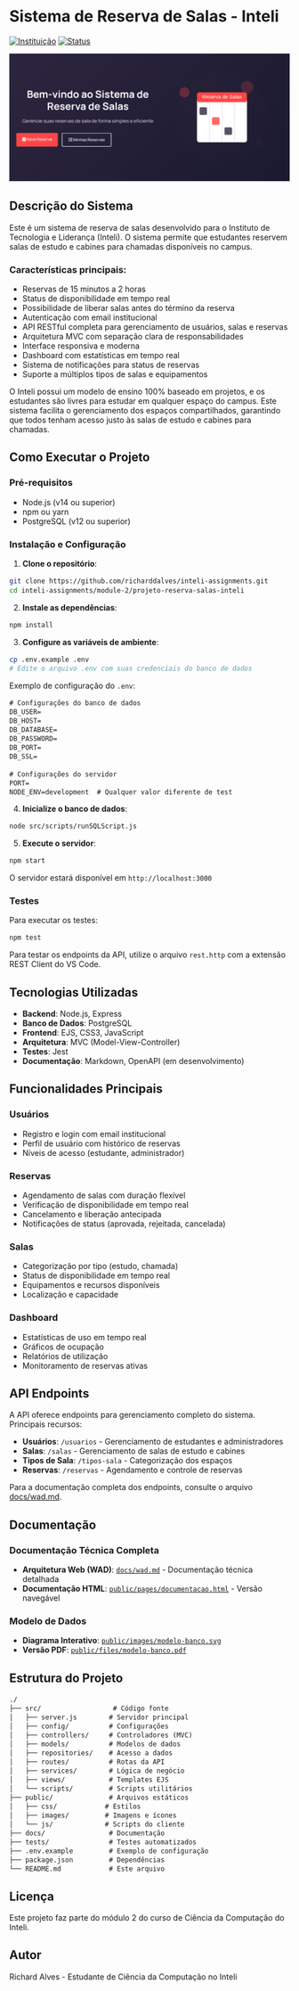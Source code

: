# Sistema de Reserva de Salas - Inteli

[![Instituição](https://img.shields.io/badge/Inteli-Ciência_da_Computação-purple?style=flat-square)](https://www.inteli.edu.br/ciencia-da-computacao/)
[![Status](https://img.shields.io/badge/status-em_desenvolvimento-yellow?style=flat-square)](https://github.com/richarddalves/inteli-assignments/tree/main/module-2/projeto-reserva-salas-inteli)

![Hero Illustration](public/images/hero.png)

## Descrição do Sistema

Este é um sistema de reserva de salas desenvolvido para o Instituto de Tecnologia e Liderança (Inteli). O sistema permite que estudantes reservem salas de estudo e cabines para chamadas disponíveis no campus.

### Características principais:

- Reservas de 15 minutos a 2 horas
- Status de disponibilidade em tempo real
- Possibilidade de liberar salas antes do término da reserva
- Autenticação com email institucional
- API RESTful completa para gerenciamento de usuários, salas e reservas
- Arquitetura MVC com separação clara de responsabilidades
- Interface responsiva e moderna
- Dashboard com estatísticas em tempo real
- Sistema de notificações para status de reservas
- Suporte a múltiplos tipos de salas e equipamentos

O Inteli possui um modelo de ensino 100% baseado em projetos, e os estudantes são livres para estudar em qualquer espaço do campus. Este sistema facilita o gerenciamento dos espaços compartilhados, garantindo que todos tenham acesso justo às salas de estudo e cabines para chamadas.

## Como Executar o Projeto

### Pré-requisitos

- Node.js (v14 ou superior)
- npm ou yarn
- PostgreSQL (v12 ou superior)

### Instalação e Configuração

1. **Clone o repositório**:

```bash
git clone https://github.com/richarddalves/inteli-assignments.git
cd inteli-assignments/module-2/projeto-reserva-salas-inteli
```

2. **Instale as dependências**:

```bash
npm install
```

3. **Configure as variáveis de ambiente**:

```bash
cp .env.example .env
# Edite o arquivo .env com suas credenciais do banco de dados
```

Exemplo de configuração do `.env`:

```env
# Configurações do banco de dados
DB_USER=
DB_HOST=
DB_DATABASE=
DB_PASSWORD=
DB_PORT=
DB_SSL=

# Configurações do servidor
PORT=
NODE_ENV=development  # Qualquer valor diferente de test
```

4. **Inicialize o banco de dados**:

```bash
node src/scripts/runSQLScript.js
```

5. **Execute o servidor**:

```bash
npm start
```

O servidor estará disponível em `http://localhost:3000`

### Testes

Para executar os testes:

```bash
npm test
```

Para testar os endpoints da API, utilize o arquivo `rest.http` com a extensão REST Client do VS Code.

## Tecnologias Utilizadas

- **Backend**: Node.js, Express
- **Banco de Dados**: PostgreSQL
- **Frontend**: EJS, CSS3, JavaScript
- **Arquitetura**: MVC (Model-View-Controller)
- **Testes**: Jest
- **Documentação**: Markdown, OpenAPI (em desenvolvimento)

## Funcionalidades Principais

### Usuários

- Registro e login com email institucional
- Perfil de usuário com histórico de reservas
- Níveis de acesso (estudante, administrador)

### Reservas

- Agendamento de salas com duração flexível
- Verificação de disponibilidade em tempo real
- Cancelamento e liberação antecipada
- Notificações de status (aprovada, rejeitada, cancelada)

### Salas

- Categorização por tipo (estudo, chamada)
- Status de disponibilidade em tempo real
- Equipamentos e recursos disponíveis
- Localização e capacidade

### Dashboard

- Estatísticas de uso em tempo real
- Gráficos de ocupação
- Relatórios de utilização
- Monitoramento de reservas ativas

## API Endpoints

A API oferece endpoints para gerenciamento completo do sistema. Principais recursos:

- **Usuários**: `/usuarios` - Gerenciamento de estudantes e administradores
- **Salas**: `/salas` - Gerenciamento de salas de estudo e cabines
- **Tipos de Sala**: `/tipos-sala` - Categorização dos espaços
- **Reservas**: `/reservas` - Agendamento e controle de reservas

Para a documentação completa dos endpoints, consulte o arquivo [docs/wad.md](./docs/wad.md#api-rest).

## Documentação

### Documentação Técnica Completa

- **Arquitetura Web (WAD)**: [`docs/wad.md`](./docs/wad.md) - Documentação técnica detalhada
- **Documentação HTML**: [`public/pages/documentacao.html`](./public/pages/documentacao.html) - Versão navegável

### Modelo de Dados

- **Diagrama Interativo**: [`public/images/modelo-banco.svg`](./public/images/modelo-banco.svg)
- **Versão PDF**: [`public/files/modelo-banco.pdf`](./public/files/modelo-banco.pdf)

## Estrutura do Projeto

```
./
├── src/                  # Código fonte
│   ├── server.js        # Servidor principal
│   ├── config/          # Configurações
│   ├── controllers/     # Controladores (MVC)
│   ├── models/          # Modelos de dados
│   ├── repositories/    # Acesso a dados
│   ├── routes/          # Rotas da API
│   ├── services/        # Lógica de negócio
│   ├── views/           # Templates EJS
│   └── scripts/         # Scripts utilitários
├── public/              # Arquivos estáticos
│   ├── css/            # Estilos
│   ├── images/         # Imagens e ícones
│   └── js/             # Scripts do cliente
├── docs/                # Documentação
├── tests/               # Testes automatizados
├── .env.example         # Exemplo de configuração
├── package.json         # Dependências
└── README.md            # Este arquivo
```

## Licença

Este projeto faz parte do módulo 2 do curso de Ciência da Computação do Inteli.

## Autor

Richard Alves - Estudante de Ciência da Computação no Inteli

